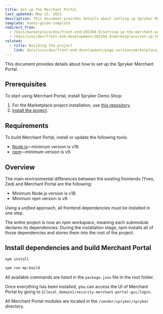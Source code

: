 ```yaml
---
title: Set up the Merchant Portal
last_updated: May 15, 2023
description: This document provides details about setting up Spryker Marketplace project.
template: howto-guide-template
redirect_from:
  - /docs/marketplace/dev/front-end/202304.0/setting-up-the-merchant-portal.html
  - /docs/scos/dev/front-end-development/202204.0/marketplace/set-up-the-merchant-portal.html
related:
  - title: Building the project
    link: docs/scos/dev/front-end-development/page.version/marketplace/set-up-the-merchant-portal.html
---
```


This document provides details about how to set up the Spryker Merchant Portal.

## Prerequisites

To start using Merchant Portal, install Spryker Demo Shop:

1. For the Marketplace project installation, use [this repository](https://github.com/spryker-shop/suite).  
2. [Install the project](/docs/dg/dev/set-up-spryker-locally/set-up-spryker-locally.html).


## Requirements

To build Merchant Portal, install or update the following tools:
- [Node.js](https://nodejs.org/en/download/)—minimum version is v18.
- [npm](https://docs.npmjs.com/downloading-and-installing-node-js-and-npm/)—minimum version is v9.

## Overview

The main environmental differences between the existing frontends (Yves, Zed) and Merchant Portal are the following:  
- Minimum Node.js version is v18.
- Minimum npm version is v9.

Using a *unified* approach, all frontend dependencies must be installed in one step.

The entire project is now an *npm workspace*, meaning each submodule declares its dependencies. During the installation stage, npm installs all of those dependencies and stores them into the root of the project.

## Install dependencies and build Merchant Portal

```bash
npm install
```

```bash
npm run mp:build
```

All available commands are listed in the `package.json` file in the root folder.

Once everything has been installed, you can access the UI of Merchant Portal by going to `$[local_domain]/security-merchant-portal-gui/login`.

All Merchant Portal modules are located in the `/vendor/spryker/spryker` directory.
